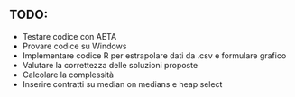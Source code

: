 ## TODO:

- Testare codice con AETA
- Provare codice su Windows
- Implementare codice R per estrapolare dati da .csv e formulare grafico
- Valutare la correttezza delle soluzioni proposte
- Calcolare la complessità
- Inserire contratti su median on medians e heap select
